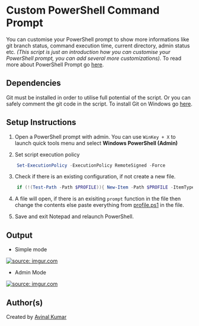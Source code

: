 # Custom PowerShell Command Prompt

You can customise your PowerShell prompt to show more informations like git branch status, command execution time, current directory, admin status etc. *(This script is just an introduction how you can customise your PowerShell prompt, you can add several more customizations).* To read more about PowerShell Prompt go [here](https://docs.microsoft.com/en-us/powershell/module/microsoft.powershell.core/about/about_prompts?view=powershell-7.1).

## Dependencies 

Git must be installed in order to utilise full potential of the script. Or you can safely comment the git code in the script. To install Git on Windows go [here](https://git-scm.com/download/win).

## Setup Instructions

1. Open a PowerShell prompt with admin. You can use `WinKey + X` to launch quick tools menu and select **Windows PowerShell (Admin)** 

2. Set script execution policy 

```powershell
    Set-ExecutionPolicy -ExecutionPolicy RemoteSigned -Force
```

3. Check if there is an existing configuration, if not create a new file.

```powershell
    if (!(Test-Path -Path $PROFILE)){ New-Item -Path $PROFILE -ItemType File } ; notepad $PROFILE
```

4. A file will open, if there is an exisiting `prompt` function in the file then change the contents else paste everything from [profile.ps1](profile.ps1) in the file.

5. Save and exit Notepad and relaunch PowerShell. 

## Output
- Simple mode

<a href="https://imgur.com/W9kOmLA"><img src="https://i.imgur.com/W9kOmLA.png" title="source: imgur.com" align=center /></a>

- Admin Mode

<a href="https://imgur.com/XBMLkJM"><img src="https://i.imgur.com/XBMLkJM.png" title="source: imgur.com" align=center /></a>

## Author(s)

Created by [Avinal Kumar](https://github.com/avinal)

